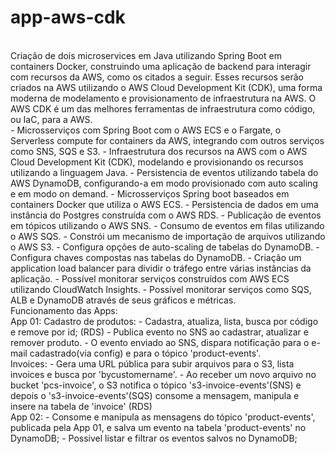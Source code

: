 # app-aws-cdk
<br/>
Criação de dois microservices em Java utilizando Spring Boot em containers Docker, construindo uma aplicação de backend para interagir com recursos da AWS, como os citados a seguir. Esses recursos serão criados na AWS utilizando o AWS Cloud Development Kit (CDK), uma forma moderna de modelamento e provisionamento de infraestrutura na AWS. O AWS CDK é um das melhores ferramentas de infraestrutura como código, ou IaC, para a AWS.
<br/>
- Microsserviços com Spring Boot com o AWS ECS e o Fargate, o Serverless compute for containers da AWS, integrando com outros serviços como SNS, SQS e S3.
- Infraestrutura dos recursos na AWS com o AWS Cloud Development Kit (CDK), modelando e provisionando os recursos utilizando a linguagem Java.
- Persistencia de eventos utilizando tabela do AWS DynamoDB, configurando-a em modo provisionado com auto scaling e em modo on demand.
- Microsserviços Spring boot baseados em containers Docker que utiliza o AWS ECS.
- Persistencia de dados em uma instância do Postgres construída com o AWS RDS.
- Publicação de eventos em tópicos utilizando o AWS SNS.
- Consumo de eventos em filas utilizando o AWS SQS.
- Constrói um mecanismo de importação de arquivos utilizando o AWS S3.
- Configura opções de auto-scaling de tabelas do DynamoDB.
- Configura chaves compostas nas tabelas do DynamoDB.
- Criação um application load balancer para dividir o tráfego entre várias instâncias da aplicação.
- Possível monitorar serviços construídos com AWS ECS utilizando CloudWatch Insights.
- Possível monitorar serviços como SQS, ALB e DynamoDB através de seus gráficos e métricas.
<br/>
Funcionamento das Apps:
<br/>
App 01: 
Cadastro de produtos:
- Cadastra, atualiza, lista, busca por código e remove por id; (RDS)
- Publica evento no SNS ao cadastrar, atualizar e remover produto. 
- O evento enviado ao SNS, dispara notificação para o e-mail cadastrado(via config) e para o tópico 'product-events'.
<br/>
Invoices:
- Gera uma URL pública para subir arquivos para o S3, lista invoices e busca por 'bycustomername'.
- Ao receber um novo arquivo no bucket 'pcs-invoice', o S3 notifica o tópico 's3-invoice-events'(SNS) e depois o 's3-invoice-events'(SQS) consome a mensagem, manipula e insere na tabela de 'invoice' (RDS)
<br/>
App 02: 
- Consome e manipula as mensagens do tópico 'product-events', publicada pela App 01, e salva um evento na tabela 'product-events' no DynamoDB;
- Possivel listar e filtrar os eventos salvos no DynamoDB;
<br/>
